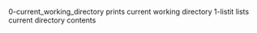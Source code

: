 0-current_working_directory prints current working directory
1-listit lists current directory contents
